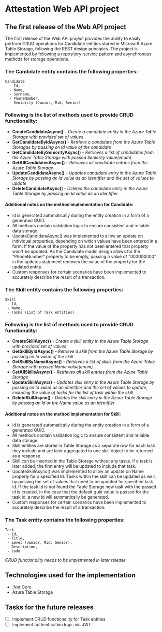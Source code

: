 # Attestation Web API project

## The first release of the Web API project
The first release of the Web API project provides the ability to easily perform CRUD operations for Candidate entities stored in Microsoft Azure Table Storage, following the REST design principles. The project is implemented by following a repository-service pattern and asynchronous methods for storage operations.

### The Candidate entity contains the following properties:
```
Candidate
  - Id, 
  - Name, 
  - Surname, 
  - PhoneNumber, 
  - Seniority (Junior, Mid, Senior)
```
### Following is the list of methods used to provide CRUD functionality:

 - **CreateCandidateAsync()** -  _Create a candidate entity in the Azure Table Storage with provided set of values_
 - **GetCandidateByIdAsync()** - _Retrieve a candidate from the Azure Table Storagae by passing an Id value of the candidate_
 - **GetCandidateBySeniorityAsync()** - _Retrieves a list of candidates from the Azure Table Storage with passed Seniority value(enum)_
 - **GetAllCandidatesAsync()** - _Retrieves all candidate entries from the Azure Table Storage_
 - **UpdateCandidateAsync()** - _Updates candidate entry in the Azure Table Storage by passing an Id value as an identifier and the set of values to update_
 - **DeleteCandidateAsync()** - _Deletes the candidate entry in the Azure Table Storage by passing an Id value as an identifier_

#### Additional notes on the method implementation for Candidate:

- Id is generated automatically during the entity creation in a form of a generated GUID.
- All methods contain validation logic to ensure consistent and reliable data storage.
- UpdateCandidateAsync() was implemented to allow an update on individual properties, depending on which values have been entered in a form. If the value of the property has not been entered that property won't be updated. As the Candidate model design allows for the "PhoneNumber" property to be empty, passing a value of "000000000" in the updates statement removes the value of the property for the updated entity.
- Custom responses for certain scenarios have been implemented to accurately describe the result of a transaction.

 ### The Skill entity contains the following properties: 
 ```
Skill
  - Id, 
  - Name, 
  - Tasks (List of Task entities)
```
### Following is the list of methods used to provide CRUD functionality:
 - **CreateSkillAsync()** -  _Create a skill entity in the Azure Table Storage with provided set of values_
 - **GetSkillByIdAsync()** - _Retrieve a skill from the Azure Table Storage by passing an Id value of the skill_
 - **GetSkillByNameAsync()** - _Retrieves a list of skills from the Azure Table Storage with passed Name value(enum)_
 - **GetAllSkillsAsync()** - _Retrieves all skill entries from the Azure Table Storage_
 - **UpdateSkillAsync()** - _Updates skill entry in the Azure Table Storage by passing an Id value as an identifier and the set of values to update, including the value of tasks for the list of task within the skill_
 - **DeleteSkillAsync()** - _Deletes the skill entry in the Azure Table Storage by passing an Id or the Name value as an identifier_

#### Additional notes on the method implementation for Skill:
- Id is generated automatically during the entity creation in a form of a generated GUID.
- All methods contain validation logic to ensure consistent and reliable data storage.
- Skill entities are stored in Table Storage as a separate row for each task they include and are later aggregated to one skill object to be returned as a response.
- Skill can be inserted in the Table Storage without any tasks. If a task is later added, the first entry will be updated to include that task.
- UpdateSkillAsync() was implemented to allow an update on Name properly for a specified Id. Tasks within the skill can be updated as well, by passing the set of values that need to be updated for specified task Id. If the task Id is not found the Table Storage new task with the passed id is created. In the case that the default guid value is passed for the task id, a new id will automatically be generated.
- Custom responses for certain scenarios have been implemented to accurately describe the result of a transaction.

 ### The Task entity contains the following properties: 
 ```
Task
  - Id, 
  - Title, 
  - Level (Junior, Mid, Senior),
  - Description,
  - Code
```
_CRUD functionality needs to be implemented in later release_

## Technologies used for the implementation
- .Net Core
- Azure Table Storage

## Tasks for the future releases 
- [ ] Implement CRUD functionality for Task entities
- [ ] Implement authentication logic via JWT
